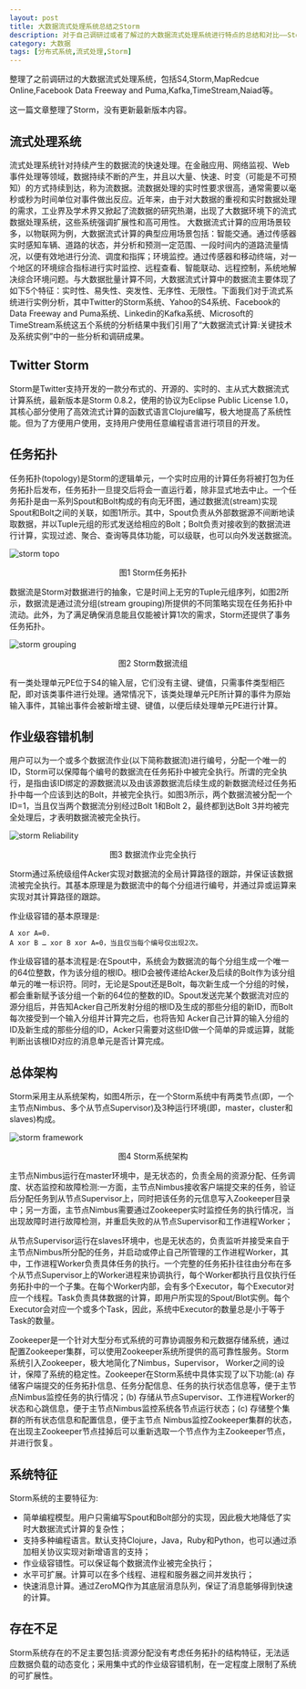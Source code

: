 ```yaml
---
layout: post
title: 大数据流式处理系统总结之Storm
description: 对于自己调研过或者了解过的大数据流式处理系统进行特点的总结和对比——Storm
category: 大数据
tags: [分布式系统,流式处理,Storm]
---
```


整理了之前调研过的大数据流式处理系统，包括S4,Storm,MapRedcue Online,Facebook Data Freeway and Puma,Kafka,TimeStream,Naiad等。

这一篇文章整理了Storm，没有更新最新版本内容。

## 流式处理系统

流式处理系统针对持续产生的数据流的快速处理。在金融应用、网络监视、Web 事件处理等领域，数据持续不断的产生，并且以大量、快速、时变（可能是不可预知）的方式持续到达，称为流数据。流数据处理的实时性要求很高，通常需要以毫秒或秒为时间单位对事件做出反应。近年来，由于对大数据的重视和实时数据处理的需求，工业界及学术界又掀起了流数据的研究热潮，出现了大数据环境下的流式数据处理系统，这些系统强调扩展性和高可用性。
大数据流式计算的应用场景较多，以物联网为例，大数据流式计算的典型应用场景包括：智能交通。通过传感器实时感知车辆、道路的状态，并分析和预测一定范围、一段时间内的道路流量情况，以便有效地进行分流、调度和指挥；环境监控。通过传感器和移动终端，对一个地区的环境综合指标进行实时监控、远程查看、智能联动、远程控制，系统地解决综合环境问题。与大数据批量计算不同，大数据流式计算中的数据流主要体现了如下5个特征：实时性、易失性、突发性、无序性、无限性。下面我们对于流式系统进行实例分析，其中Twitter的Storm系统、Yahoo的S4系统、Facebook的Data Freeway and Puma系统、Linkedin的Kafka系统、Microsoft的TimeStream系统这五个系统的分析结果中我们引用了“大数据流式计算:关键技术及系统实例”中的一些分析和调研成果。

## Twitter Storm
Storm是Twitter支持开发的一款分布式的、开源的、实时的、主从式大数据流式计算系统，最新版本是Storm 0.8.2，使用的协议为Eclipse Public License 1.0，其核心部分使用了高效流式计算的函数式语言Clojure编写，极大地提高了系统性能。但为了方便用户使用，支持用户使用任意编程语言进行项目的开发。

## 任务拓扑
任务拓扑(topology)是Storm的逻辑单元，一个实时应用的计算任务将被打包为任务拓扑后发布，任务拓扑一旦提交后将会一直运行着，除非显式地去中止。一个任务拓扑是由一系列Spout和Bolt构成的有向无环图，通过数据流(stream)实现Spout和Bolt之间的关联，如图1所示。其中，Spout负责从外部数据源不间断地读取数据，并以Tuple元组的形式发送给相应的Bolt；Bolt负责对接收到的数据流进行计算，实现过滤、聚合、查询等具体功能，可以级联，也可以向外发送数据流。

![storm topo](/images/streamStorm/stormtopo.jpg)

<center>图1 Storm任务拓扑</center>

数据流是Storm对数据进行的抽象，它是时间上无穷的Tuple元组序列，如图2所示，数据流是通过流分组(stream grouping)所提供的不同策略实现在任务拓扑中流动。此外，为了满足确保消息能且仅能被计算1次的需求，Storm还提供了事务任务拓扑。

![storm grouping](/images/streamStorm/stormgrouping.jpg)

<center>图2 Storm数据流组</center>

有一类处理单元PE位于S4的输入层，它们没有主键、键值，只需事件类型相匹配，即对该类事件进行处理。通常情况下，该类处理单元PE所计算的事件为原始输入事件，其输出事件会被新增主键、键值，以便后续处理单元PE进行计算。

## 作业级容错机制

用户可以为一个或多个数据流作业(以下简称数据流)进行编号，分配一个唯一的ID，Storm可以保障每个编号的数据流在任务拓扑中被完全执行。所谓的完全执行，是指由该ID绑定的源数据流以及由该源数据流后续生成的新数据流经过任务拓扑中每一个应该到达的Bolt，并被完全执行。如图3所示，两个数据流被分配一个ID=1，当且仅当两个数据流分别经过Bolt 1和Bolt 2，最终都到达Bolt 3并均被完全处理后，才表明数据流被完全执行。

![storm Reliability](/images/streamStorm/stormreli.jpg)

<center>图3 数据流作业完全执行</center>

Storm通过系统级组件Acker实现对数据流的全局计算路径的跟踪，并保证该数据流被完全执行。其基本原理是为数据流中的每个分组进行编号，并通过异或运算来实现对其计算路径的跟踪。

作业级容错的基本原理是:

	A xor A=0.
	A xor B … xor B xor A=0，当且仅当每个编号仅出现2次。

作业级容错的基本流程是:在Spout中，系统会为数据流的每个分组生成一个唯一的64位整数，作为该分组的根ID。根ID会被传递给Acker及后续的Bolt作为该分组单元的唯一标识符。同时，无论是Spout还是Bolt，每次新生成一个分组的时候，都会重新赋予该分组一个新的64位的整数的ID。Spout发送完某个数据流对应的源分组后，并告知Acker自己所发射分组的根ID及生成的那些分组的新ID，而Bolt每次接受到一个输入分组并计算完之后，也将告知 Acker自己计算的输入分组的ID及新生成的那些分组的ID，Acker只需要对这些ID做一个简单的异或运算，就能判断出该根ID对应的消息单元是否计算完成。


## 总体架构

Storm采用主从系统架构，如图4所示，在一个Storm系统中有两类节点(即，一个主节点Nimbus、多个从节点Supervisor)及3种运行环境(即，master，cluster和slaves)构成。

![storm framework](/images/streamStorm/stormframework.jpg)

<center>图4 Storm系统架构</center>

主节点Nimbus运行在master环境中，是无状态的，负责全局的资源分配、任务调度、状态监控和故障检测:一方面，主节点Nimbus接收客户端提交来的任务，验证后分配任务到从节点Supervisor上，同时把该任务的元信息写入Zookeeper目录中；另一方面，主节点Nimbus需要通过Zookeeper实时监控任务的执行情况，当出现故障时进行故障检测，并重启失败的从节点Supervisor和工作进程Worker；

从节点Supervisor运行在slaves环境中，也是无状态的，负责监听并接受来自于主节点Nimbus所分配的任务，并启动或停止自己所管理的工作进程Worker，其中，工作进程Worker负责具体任务的执行。一个完整的任务拓扑往往由分布在多个从节点Supervisor上的Worker进程来协调执行，每个Worker都执行且仅执行任务拓扑中的一个子集。在每个Worker内部，会有多个Executor，每个Executor对应一个线程。Task负责具体数据的计算，即用户所实现的Spout/Blot实例。每个Executor会对应一个或多个Task，因此，系统中Executor的数量总是小于等于Task的数量。

Zookeeper是一个针对大型分布式系统的可靠协调服务和元数据存储系统，通过配置Zookeeper集群，可以使用Zookeeper系统所提供的高可靠性服务。Storm系统引入Zookeeper，极大地简化了Nimbus，Supervisor， Worker之间的设计，保障了系统的稳定性。Zookeeper在Storm系统中具体实现了以下功能:(a) 存储客户端提交的任务拓扑信息、任务分配信息、任务的执行状态信息等，便于主节点Nimbus监控任务的执行情况；(b) 存储从节点Supervisor、工作进程Worker的状态和心跳信息，便于主节点Nimbus监控系统各节点运行状态；(c) 存储整个集群的所有状态信息和配置信息，便于主节点 Nimbus监控Zookeeper集群的状态，在出现主Zookeeper节点挂掉后可以重新选取一个节点作为主Zookeeper节点，并进行恢复。


## 系统特征
Storm系统的主要特征为:

* 简单编程模型。用户只需编写Spout和Bolt部分的实现，因此极大地降低了实时大数据流式计算的复杂性；
* 支持多种编程语言。默认支持Clojure，Java，Ruby和Python，也可以通过添加相关协议实现对新增语言的支持；
* 作业级容错性。可以保证每个数据流作业被完全执行；
* 水平可扩展。计算可以在多个线程、进程和服务器之间并发执行；
* 快速消息计算。通过ZeroMQ作为其底层消息队列，保证了消息能够得到快速的计算。

## 存在不足

Storm系统存在的不足主要包括:资源分配没有考虑任务拓扑的结构特征，无法适应数据负载的动态变化；采用集中式的作业级容错机制，在一定程度上限制了系统的可扩展性。



